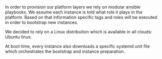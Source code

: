 In order to provision our platform layers we rely on modular ansible playbooks. We assume each instance is told what role
it plays in the platform. Based on that information specific tags and roles will be executed in order to bootstrap new instances.

We decided to rely on a Linux distribution which is available in all clouds: Ubuntu linux.

At boot time, every instance also downloads a specific systemd unit file which orchestrates the bootstrap and instance preparation.
